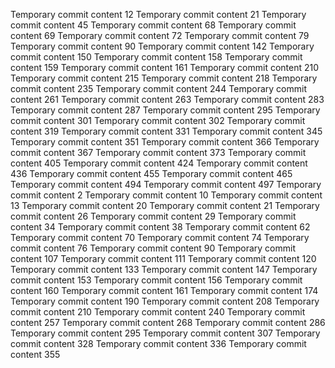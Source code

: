 Temporary commit content 12
Temporary commit content 21
Temporary commit content 45
Temporary commit content 68
Temporary commit content 69
Temporary commit content 72
Temporary commit content 79
Temporary commit content 90
Temporary commit content 142
Temporary commit content 150
Temporary commit content 158
Temporary commit content 159
Temporary commit content 161
Temporary commit content 210
Temporary commit content 215
Temporary commit content 218
Temporary commit content 235
Temporary commit content 244
Temporary commit content 261
Temporary commit content 263
Temporary commit content 283
Temporary commit content 287
Temporary commit content 295
Temporary commit content 301
Temporary commit content 302
Temporary commit content 319
Temporary commit content 331
Temporary commit content 345
Temporary commit content 351
Temporary commit content 366
Temporary commit content 367
Temporary commit content 373
Temporary commit content 405
Temporary commit content 424
Temporary commit content 436
Temporary commit content 455
Temporary commit content 465
Temporary commit content 494
Temporary commit content 497
Temporary commit content 2
Temporary commit content 10
Temporary commit content 13
Temporary commit content 20
Temporary commit content 21
Temporary commit content 26
Temporary commit content 29
Temporary commit content 34
Temporary commit content 38
Temporary commit content 62
Temporary commit content 70
Temporary commit content 74
Temporary commit content 76
Temporary commit content 90
Temporary commit content 107
Temporary commit content 111
Temporary commit content 120
Temporary commit content 133
Temporary commit content 147
Temporary commit content 153
Temporary commit content 156
Temporary commit content 160
Temporary commit content 161
Temporary commit content 174
Temporary commit content 190
Temporary commit content 208
Temporary commit content 210
Temporary commit content 240
Temporary commit content 257
Temporary commit content 268
Temporary commit content 286
Temporary commit content 295
Temporary commit content 307
Temporary commit content 328
Temporary commit content 336
Temporary commit content 355
